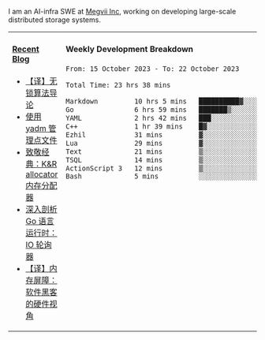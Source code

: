 I am an AI-infra SWE at [Megvii Inc](https://en.megvii.com/), working on developing large-scale distributed storage systems.

<table width="960px">
<tr>
<td valign="top" width="50%">

#### <a href="https://www.kongjun18.me" target="_blank">Recent Blog</a>

<!-- BLOG-POST-LIST:START -->
- [【译】无锁算法导论](https://kongjun18.github.io/posts/2023/07/14/)
- [使用 yadm 管理点文件](https://kongjun18.github.io/posts/2023/04/07/)
- [致敬经典：K&amp;R allocator 内存分配器](https://kongjun18.github.io/posts/2022/12/12/)
- [深入剖析 Go 语言运行时：IO 轮询器](https://kongjun18.github.io/posts/2022/11/21/)
- [【译】内存屏障：软件黑客的硬件视角](https://kongjun18.github.io/posts/2022/11/03/)
<!-- BLOG-POST-LIST:END -->

</td>
<td valign="top" width="50%">

#### Weekly Development Breakdown

<!--START_SECTION:waka-->

```txt
From: 15 October 2023 - To: 22 October 2023

Total Time: 23 hrs 38 mins

Markdown         10 hrs 5 mins   ██████████▓░░░░░░░░░░░░░░   42.64 %
Go               6 hrs 59 mins   ███████▒░░░░░░░░░░░░░░░░░   29.57 %
YAML             2 hrs 42 mins   ███░░░░░░░░░░░░░░░░░░░░░░   11.42 %
C++              1 hr 39 mins    █▓░░░░░░░░░░░░░░░░░░░░░░░   07.01 %
Ezhil            31 mins         ▓░░░░░░░░░░░░░░░░░░░░░░░░   02.22 %
Lua              29 mins         ▓░░░░░░░░░░░░░░░░░░░░░░░░   02.11 %
Text             21 mins         ▒░░░░░░░░░░░░░░░░░░░░░░░░   01.52 %
TSQL             14 mins         ▒░░░░░░░░░░░░░░░░░░░░░░░░   01.04 %
ActionScript 3   12 mins         ▒░░░░░░░░░░░░░░░░░░░░░░░░   00.87 %
Bash             5 mins          ░░░░░░░░░░░░░░░░░░░░░░░░░   00.42 %
```

<!--END_SECTION:waka-->
</td>
</tr>

</table>
